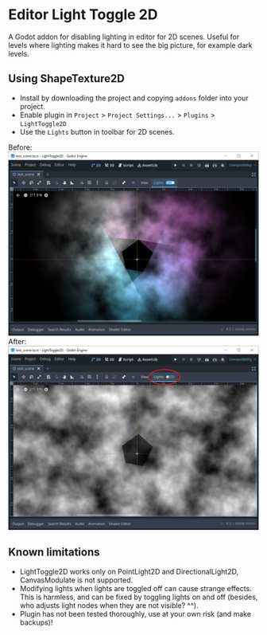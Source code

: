# Editor Light Toggle 2D
A Godot addon for disabling lighting in editor for 2D scenes. Useful for levels where lighting makes it hard to see the big picture, for example dark levels.

## Using ShapeTexture2D
* Install by downloading the project and copying `addons` folder into your project.
* Enable plugin in `Project` > `Project Settings...` > `Plugins` > `LightToggle2D`
* Use the `Lights` button in toolbar for 2D scenes.
 
Before:
![screenshot of editor in scene with lights](screenshots/lights_on.png)
After:
![screenshot with lights turned off by light toggle](screenshots/lights_off.png)

## Known limitations
* LightToggle2D works only on PointLight2D and DirectionalLight2D, CanvasModulate is not supported.
* Modifying lights when lights are toggled off can cause strange effects. This is harmless, and can be fixed by toggling lights on and off (besides, who adjusts light nodes when they are not visible? ^^).
* Plugin has not been tested thoroughly, use at your own risk (and make backups)!